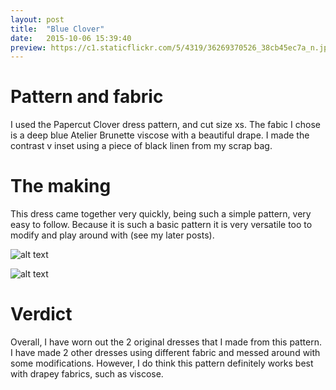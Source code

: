 ```yaml
---
layout: post
title:  "Blue Clover"
date:   2015-10-06 15:39:40
preview: https://c1.staticflickr.com/5/4319/36269370526_38cb45ec7a_n.jpg
---
```


# Pattern and fabric

I used the Papercut Clover dress pattern, and cut size xs. The fabic I chose is a deep blue Atelier Brunette viscose with a beautiful drape. I made the contrast v inset using a piece of black linen from my scrap bag.

# The making

This dress came together very quickly, being such a simple pattern, very easy to follow. Because it is such a basic pattern it is very versatile too to modify and play around with (see my later posts).

![alt text](https://c1.staticflickr.com/5/4327/35873082972_08d0096dc5_c.jpg "a full view of the drape in the skirt")
 
![alt text](https://c1.staticflickr.com/5/4319/36269370526_38cb45ec7a_c.jpg "Back view")

# Verdict

Overall, I have worn out the 2 original dresses that I made from this pattern. I have made 2 other dresses using different fabric and messed around with some modifications. However, I do think this pattern definitely works best with drapey fabrics, such as viscose.
